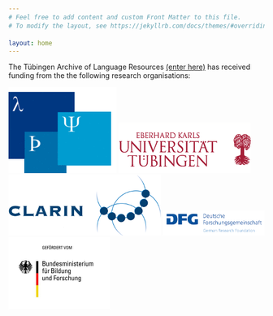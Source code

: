 ```yaml
---
# Feel free to add content and custom Front Matter to this file.
# To modify the layout, see https://jekyllrb.com/docs/themes/#overriding-theme-defaults

layout: home
---
```


The Tübingen Archive of Language Resources [(enter here)](https://talar.sfb833.uni-tuebingen.de:8443/erdora/ "Enter Repository") has received funding from the the following research organisations:

![](./logos/sfbLogo.gif "SFB 833")
![](./logos/uniTuebingenLogo.png "Univ. Tuebingen")
![](./logos/clarinLogo.png "CLARIN")
<img src="./logos/dfg_logo_englisch_blau_en.gif" width="200">
<img src="./logos/bmbf.jpg" width="200">





